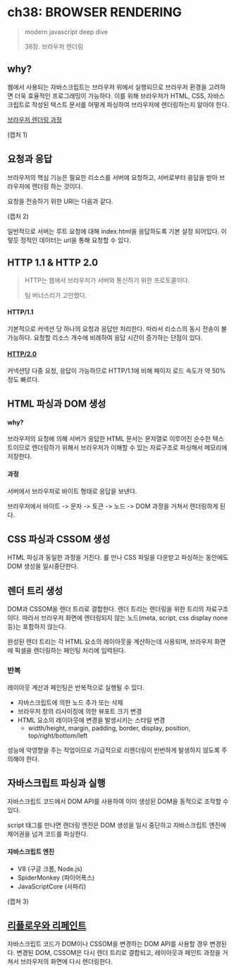 # ch38: BROWSER RENDERING

> modern javascript deep dive
>
> 38장. 브라우저 렌더링

## why?

웹에서 사용되는 자바스크립트는 브라우저 위에서 실행되므로 브라우저 환경을 고려하면 더욱 효율적인 프로그래밍이 가능하다. 이를 위해 브라우저가 HTML, CSS, 자바스크립트로 작성된 텍스트 문서를 어떻게 파싱하여 브라우저에 렌더링하는지 알아야 한다.

[브라우저 렌더링 과정](https://chaeeun037.github.io/browser-rendering/)

(캡처 1)

## 요청과 응답

브라우저의 핵심 기능은 필요한 리소스를 서버에 요청하고, 서버로부터 응답을 받아 브라우저에 렌더링 하는 것이다.

요청을 전송하기 위한 URI는 다음과 같다.

(캡처 2)

일반적으로 서버는 루트 요청에 대해 index.html을 응답하도록 기본 설정 되어있다. 이렇듯 정적인 데이터는 url을 통해 요청할 수 있다.

## HTTP 1.1 & HTTP 2.0

> HTTP는 웹에서 브라우저가 서버와 통신하기 위한 프로토콜이다. 
>
> 팀 버너스리가 고안했다. 

#### HTTP/1.1

기본적으로 커넥션 당 하나의 요청과 응답만 처리한다. 따라서 리소스의 동시 전송이 불가능하다. 요청할 리소스 개수에 비례하여 응답 시간이 증가하는 단점이 있다.

#### [HTTP/2.0](https://developers.google.com/web/fundamentals/performance/http2?hl=ko)

커넥션당 다중 요청, 응답이 가능하므로 HTTP/1.1에 비해 페이지 로드 속도가 약 50%정도 빠르다.

## HTML 파싱과 DOM 생성

#### why?

브라우저의 요청에 의해 서버가 응답한 HTML 문서는 문자열로 이루어진 순수한 텍스트이므로 렌더링하기 위해서 브라우저가 이해할 수 있는 자료구조로 파싱해서 메모리에 저장한다.

#### 과정

서버에서 브라우저로 바이트 형태로 응답을 보낸다.

브라우저에서 바이트 -> 문자 -> 토큰 -> 노드 -> DOM 과정을 거쳐서 렌더링하게 된다.

## CSS 파싱과 CSSOM 생성

HTML 파싱과 동일한 과정을 거친다. <link>를 만나 CSS 파일을 다운받고 파싱하는 동안에도 DOM 생성을 일시중단한다.

## 렌더 트리 생성

DOM과 CSSOM을 렌더 트리로 결합한다. 렌더 트리는 렌더링을 위한 트리의 자료구조이다. 따라서 브라우저 화면에 렌더링되지 않는 노드(meta, script, css display none 등)는 포함하지 않는다.

완성된 렌더 트리는 각 HTML 요소의 레이아웃을 계산하는데 사용되며, 브라우저 화면에 픽셀을 렌더링하는 페인팅 처리에 입력된다.

### 반복

레이아웃 계산과 페인팅은 반복적으로 실행될 수 있다.

* 자바스크립트에 의한 노드 추가 또는 삭제
* 브라우저 창의 리사이징에 의한 뷰포트 크기 변경
* HTML 요소의 레이아웃에 변경을 발생시키는 스타일 변경
  * width/height, margin, padding, border, display, position, top/right/bottom/left

성능에 악영향을 주는 작업이므로 가급적으로 리렌더링이 빈번하게 발생하지 않도록 주의해야 한다.

## 자바스크립트 파싱과 실행

자바스크립트 코드에서 DOM API를 사용하여 이미 생성된 DOM을 동적으로 조작할 수 있다.

script 태그를 만나면 렌더링 엔진은 DOM 생성을 일시 중단하고 자바스크립트 엔진에 제어권을 넘겨 코드를 파싱한다.

#### 자바스크립트 엔진

* V8 (구글 크롬, Node.js)
* SpiderMonkey (파이어폭스)
* JavaScriptCore (사파리)

(캡쳐 3)

## [리플로우와 리페인트](https://chaeeun037.github.io/repaint-reflow/)

자바스크립트 코드가 DOM이나 CSSOM을 변경하는 DOM API를 사용할 경우 변경된다. 변경된 DOM, CSSOM은 다시 렌더 트리로 결합되고, 레이아웃과 페인트 과정을 거쳐서 브라우저의 화면에 다시 렌더링한다.

